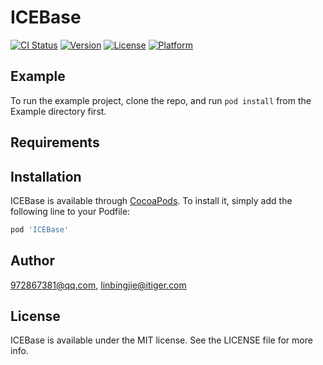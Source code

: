# ICEBase

[![CI Status](https://img.shields.io/travis/972867381@qq.com/ICEBase.svg?style=flat)](https://travis-ci.org/972867381@qq.com/ICEBase)
[![Version](https://img.shields.io/cocoapods/v/ICEBase.svg?style=flat)](https://cocoapods.org/pods/ICEBase)
[![License](https://img.shields.io/cocoapods/l/ICEBase.svg?style=flat)](https://cocoapods.org/pods/ICEBase)
[![Platform](https://img.shields.io/cocoapods/p/ICEBase.svg?style=flat)](https://cocoapods.org/pods/ICEBase)

## Example

To run the example project, clone the repo, and run `pod install` from the Example directory first.

## Requirements

## Installation

ICEBase is available through [CocoaPods](https://cocoapods.org). To install
it, simply add the following line to your Podfile:

```ruby
pod 'ICEBase'
```

## Author

972867381@qq.com, linbingjie@itiger.com

## License

ICEBase is available under the MIT license. See the LICENSE file for more info.
